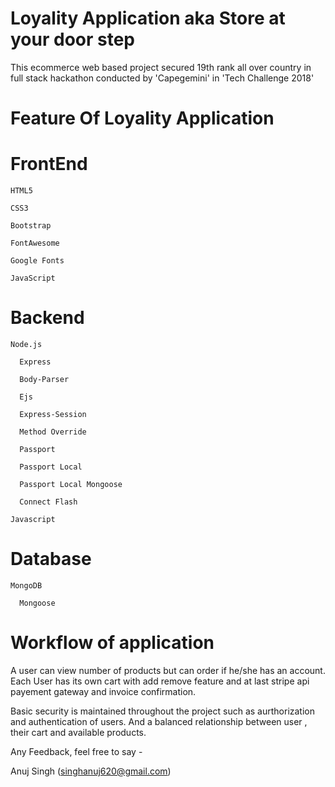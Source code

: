 # Loyality Application aka Store at your door step
This ecommerce web based project secured 19th rank all over country in full stack hackathon conducted by 'Capegemini' in 'Tech Challenge 2018'

# Feature Of Loyality Application

  # FrontEnd

    HTML5

    CSS3

    Bootstrap

    FontAwesome

    Google Fonts

    JavaScript

  

  # Backend

    Node.js

      Express

      Body-Parser

      Ejs

      Express-Session

      Method Override

      Passport

      Passport Local

      Passport Local Mongoose

      Connect Flash

    Javascript

    

  # Database

    MongoDB

      Mongoose

# Workflow of application

A user can view number of products but can order if he/she has an account. Each User has its own cart with add remove feature and at last stripe api payement gateway and invoice confirmation.

Basic security is maintained throughout the project such as aurthorization and authentication of users. And a balanced relationship between user , their cart and available products.

Any Feedback, feel free to say -

Anuj Singh
(singhanuj620@gmail.com)
